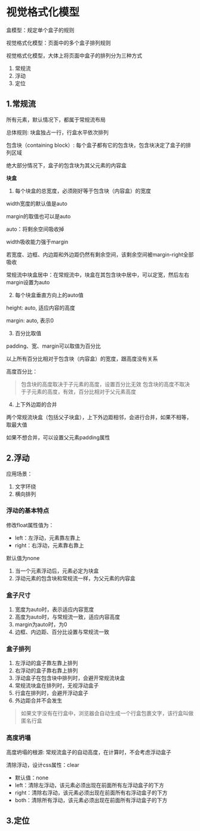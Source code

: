 # 视觉格式化模型

盒模型：规定单个盒子的规则

视觉格式化模型：页面中的多个盒子排列规则

视觉格式化模型，大体上将页面中盒子的排列分为三种方式

1) 常规流
2) 浮动
3) 定位

## 1.常规流

所有元素，默认情况下，都属于常规流布局

总体规则: 块盒独占一行，行盒水平依次排列

包含块（containing block）: 每个盒子都有它的包含块，包含块决定了盒子的排列区域

绝大部分情况下，盒子的包含块为其父元素的内容盒

**块盒**
 1. 每个块盒的总宽度，必须刚好等于包含块（内容盒）的宽度

 width宽度的默认值是auto

 margin的取值也可以是auto

 auto：将剩余空间吸收掉

 width吸收能力强于margin

 若宽度、边框、内边距和外边距仍然有剩余空间，该剩余空间被margin-right全部吸收

 常规流中块盒居中：在常规流中，块盒在其包含块中居中，可以定宽，然后左右margin设置为auto

 2. 每个块盒垂直方向上的auto值

 height: auto, 适应内容的高度

 margin: auto, 表示0

 3. 百分比取值

 padding、宽、margin可以取值为百分比

 以上所有百分比相对于包含块（内容盒）的宽度，跟高度没有关系

 高度百分比：

> 包含块的高度取决于子元素的高度，设置百分比无效
> 包含块的高度不取决于子元素的高度，有效，百分比相对于父元素高度

4. 上下外边距的合并

两个常规流块盒（包括父子块盒），上下外边距相邻，会进行合并，如果不相等，取最大值

如果不想合并，可以设置父元素padding属性


## 2.浮动

应用场景：
1. 文字环绕
2. 横向排列

### 浮动的基本特点

修改float属性值为：

- left：左浮动，元素靠左靠上
- right：右浮动，元素靠右靠上

默认值为none

1. 当一个元素浮动后，元素必定为块盒
2. 浮动元素的包含块和常规流一样，为父元素的内容盒

### 盒子尺寸

1. 宽度为auto时，表示适应内容宽度
2. 高度为auto时，与常规流一致，适应内容高度
3. margin为auto时，为0
4. 边框、内边距、百分比设置与常规流一致

### 盒子排列

1. 左浮动的盒子靠左靠上排列
2. 右浮动的盒子靠右靠上排列
3. 浮动盒子在包含块中排列时，会避开常规流块盒
4. 常规流块盒在排列时，无视浮动盒子
5. 行盒在排列时，会避开浮动盒子
6. 外边距合并不会发生

> 如果文字没有在行盒中，浏览器会自动生成一个行盒包裹文字，该行盒叫做匿名行盒

### 高度坍塌

高度坍塌的根源: 常规流盒子的自动高度，在计算时，不会考虑浮动盒子

清除浮动，设计css属性：clear

- 默认值：none
- left：清除左浮动，该元素必须出现在前面所有左浮动盒子的下方
- right：清除右浮动，该元素必须出现在前面所有右浮动盒子的下方
- both：清除所有浮动，该元素必须出现在前面所有浮动盒子的下方

## 3.定位

